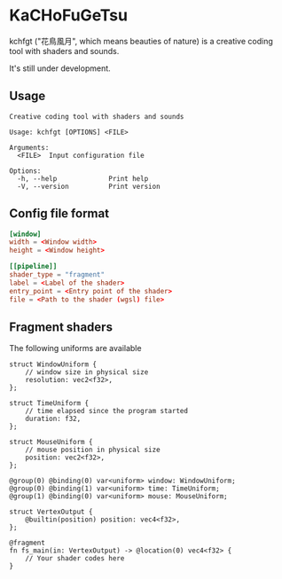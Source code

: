 # KaCHoFuGeTsu

kchfgt ("花鳥風月", which means beauties of nature) is a creative coding tool with shaders and sounds.

It's still under development.

## Usage

```
Creative coding tool with shaders and sounds

Usage: kchfgt [OPTIONS] <FILE>

Arguments:
  <FILE>  Input configuration file

Options:
  -h, --help             Print help
  -V, --version          Print version
```

## Config file format

```toml
[window]
width = <Window width>
height = <Window height>

[[pipeline]]
shader_type = "fragment"
label = <Label of the shader>
entry_point = <Entry point of the shader>
file = <Path to the shader (wgsl) file>
```

## Fragment shaders

The following uniforms are available

```wgsl
struct WindowUniform {
    // window size in physical size
    resolution: vec2<f32>,
};

struct TimeUniform {
    // time elapsed since the program started
    duration: f32,
};

struct MouseUniform {
    // mouse position in physical size
    position: vec2<f32>,
};

@group(0) @binding(0) var<uniform> window: WindowUniform;
@group(0) @binding(1) var<uniform> time: TimeUniform;
@group(1) @binding(0) var<uniform> mouse: MouseUniform;

struct VertexOutput {
    @builtin(position) position: vec4<f32>,
};

@fragment
fn fs_main(in: VertexOutput) -> @location(0) vec4<f32> {
    // Your shader codes here
}
```
